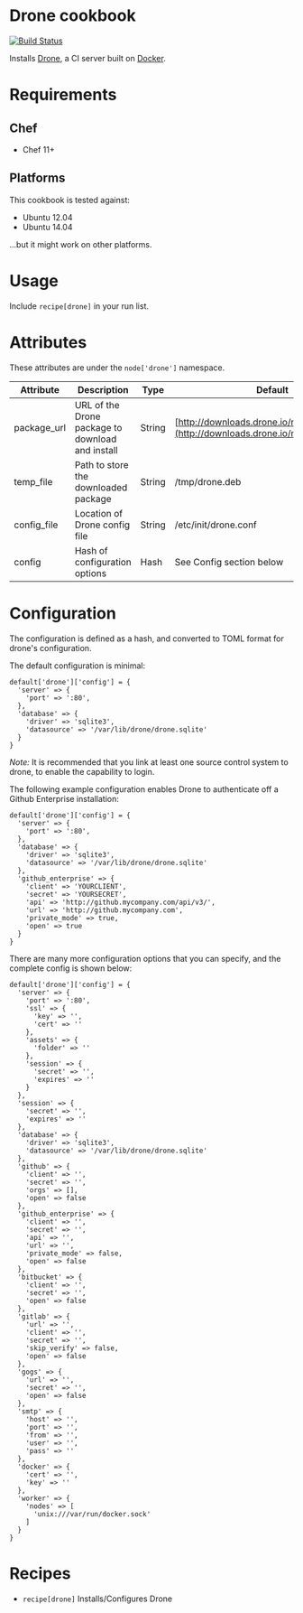 # Drone cookbook

[![Build Status](https://travis-ci.org/justincampbell/chef-drone.png?branch=master)](https://travis-ci.org/justincampbell/chef-drone)

Installs [Drone](https://github.com/drone/drone), a CI server built on [Docker](https://www.docker.io).

# Requirements

## Chef

* Chef 11+

## Platforms

This cookbook is tested against:

* Ubuntu 12.04
* Ubuntu 14.04

...but it might work on other platforms.

# Usage

Include `recipe[drone]` in your run list.

# Attributes

These attributes are under the `node['drone']` namespace.

Attribute | Description | Type | Default
----------|-------------|------|--------
package_url | URL of the Drone package to download and install | String | [http://downloads.drone.io/master/drone.deb](http://downloads.drone.io/master/drone.deb)
temp_file | Path to store the downloaded package | String | /tmp/drone.deb
config_file | Location of Drone config file | String | /etc/init/drone.conf
config | Hash of configuration options | Hash | See Config section below

# Configuration

The configuration is defined as a hash, and converted to TOML format for drone's configuration.

The default configuration is minimal:

	default['drone']['config'] = {
	  'server' => {
	    'port' => ':80',
	  },
	  'database' => {
	    'driver' => 'sqlite3',
	    'datasource' => '/var/lib/drone/drone.sqlite'
	  }
	}

*Note:* It is recommended that you link at least one source control system to drone, to enable the capability to login.

The following example configuration enables Drone to authenticate off a Github Enterprise installation:

	default['drone']['config'] = {
	  'server' => {
	    'port' => ':80',
	  },
	  'database' => {
	    'driver' => 'sqlite3',
	    'datasource' => '/var/lib/drone/drone.sqlite'
	  },
	  'github_enterprise' => {
	    'client' => 'YOURCLIENT',
	    'secret' => 'YOURSECRET',
	    'api' => 'http://github.mycompany.com/api/v3/',
	    'url' => 'http://github.mycompany.com',
	    'private_mode' => true,
	    'open' => true
	  }
	}

There are many more configuration options that you can specify, and the complete config is shown below:

	default['drone']['config'] = {
	  'server' => {
	    'port' => ':80',
	    'ssl' => {
	      'key' => '',
	      'cert' => ''
	    },
	    'assets' => {
	      'folder' => ''
	    },
	    'session' => {
	      'secret' => '',
	      'expires' => ''
	    }
	  },
	  'session' => {
	    'secret' => '',
	    'expires' => ''
	  },
	  'database' => {
	    'driver' => 'sqlite3',
	    'datasource' => '/var/lib/drone/drone.sqlite'
	  },
	  'github' => {
	    'client' => '',
	    'secret' => '',
	    'orgs' => [],
	    'open' => false
	  },
	  'github_enterprise' => {
	    'client' => '',
	    'secret' => '',
	    'api' => '',
	    'url' => '',
	    'private_mode' => false,
	    'open' => false
	  },
	  'bitbucket' => {
	    'client' => '',
	    'secret' => '',
	    'open' => false
	  },
	  'gitlab' => {
	    'url' => '',
	    'client' => '',
	    'secret' => '',
	    'skip_verify' => false,
	    'open' => false
	  },
	  'gogs' => {
	    'url' => '',
	    'secret' => '',
	    'open' => false
	  },
	  'smtp' => {
	    'host' => '',
	    'port' => '',
	    'from' => '',
	    'user' => '',
	    'pass' => ''
	  },
	  'docker' => {
	    'cert' => '',
	    'key' => ''
	  },
	  'worker' => {
	    'nodes' => [
	      'unix:///var/run/docker.sock'
	    ]
	  }
	}

# Recipes

* `recipe[drone]` Installs/Configures Drone
